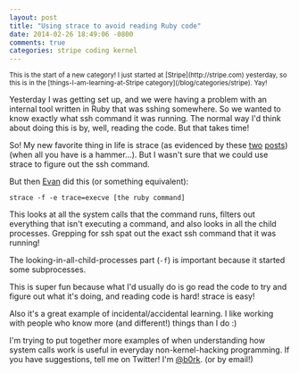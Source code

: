 ```yaml
---
layout: post
title: "Using strace to avoid reading Ruby code"
date: 2014-02-26 18:49:06 -0800
comments: true
categories: stripe coding kernel
---
```


<small>
This is the start of a new category! I just started at
[Stripe](http://stripe.com) yesterday, so this is in the
[things-I-am-learning-at-Stripe category](/blog/categories/stripe).
Yay!
</small>

Yesterday I was getting set up, and we were having a problem with an
internal tool written in Ruby that was sshing somewhere. So we wanted
to know exactly what ssh command it was running. The normal way I'd
think about doing this is by, well, reading the code. But that takes
time!

So! My new favorite thing in life is strace (as evidenced by these
[two](http://jvns.ca/blog/2013/12/22/fun-with-strace/)
[posts](http://jvns.ca/blog/2014/02/17/spying-on-ssh-with-strace/))
(when all you have is a hammer...). But I wasn't sure that we could
use strace to figure out the ssh command.

But then [Evan](https://twitter.com/ebroder) did this (or something equivalent):

`strace -f -e trace=execve [the ruby command]`

This looks at all the system calls that the command runs, filters out
everything that isn't executing a command, and also looks in all the
child processes. Grepping for ssh spat out the exact ssh command that
it was running!

The looking-in-all-child-processes part (`-f`) is important because it
started some subprocesses.

This is super fun because what I'd usually do is go read the code to
try and figure out what it's doing, and reading code is hard! strace
is easy!

Also it's a great example of incidental/accidental learning. I like
working with people who know more (and different!) things than I do :)

I'm trying to put together more examples of when understanding how
system calls work is useful in everyday non-kernel-hacking
programming. If you have suggestions, tell me on Twitter! I'm
[@b0rk](http://twitter.com/b0rk). (or by email!)
